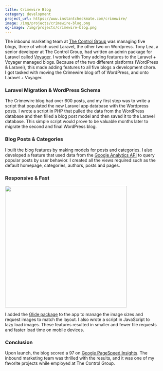 ```yaml
---
title: Crimewire Blog
category: development
project_url: https://www.instantcheckmate.com/crimewire/
image: /img/projects/crimewire-blog.png
og-image: /img/projects/crimewire-blog.png
---
```

The inbound marketing team at [The Control Group](https://thecontrolgroup.com/) was managing five blogs, three of which used Laravel, the other two on Wordpress. Tony Lea, a senior developer at The Control Group, had written an admin package for Laravel called [Voyager](https://laravelvoyager.com/). I worked with Tony adding features to the Laravel + Voyager managed blogs. Because of the two different platforms (WordPress & Laravel), this made adding features to all five blogs a development chore.  I got tasked with moving the Crimewire blog off of WordPress, and onto Laravel + Voyager.

### Laravel Migration & WordPress Schema

The Crimewire blog had over 600 posts, and my first step was to write a script that populated the new Laravel app database with the Wordpress posts. I wrote a script in PHP that pulled the data from the WordPress database and then filled a blog post model and then saved it to the Laravel database. This simple script would prove to be valuable months later to migrate the second and final WordPress blog.

### Blog Posts & Categories

I built the blog features by making models for posts and categories. I also developed a feature that used data from the [Google Analytics API](https://developers.google.com/analytics/devguides/reporting/core/v4/) to query popular posts by user behavior. I created all the views required such as the default homepage, categories, authors, posts and pages.

### Responsive & Fast

<img class="full-width" width="400" height="400" src="{{ '/img/projects/crimewire-homepage.png' | absolute_url }}" alt="">

I added the [Glide package](http://glide.thephpleague.com/) to the app to manage the image sizes and request images to match the layout. I also wrote a script in JavaScript to lazy load images. These features resulted in smaller and fewer file requests and faster load time on mobile devices.

### Conclusion

Upon launch, the blog scored a 97 on [Google PageSpeed Insights](https://developers.google.com/speed/pagespeed/insights/). The inbound marketing team was thrilled with the results, and it was one of my favorite projects while employed at The Control Group.
